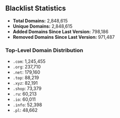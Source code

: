## Blacklist Statistics

- **Total Domains:** 2,848,615
- **Unique Domains:** 2,848,615
- **Added Domains Since Last Version:** 798,186
- **Removed Domains Since Last Version:** 971,487

### Top-Level Domain Distribution

-  `.com`: 1,245,455
-  `.org`: 237,710
-  `.net`: 179,160
-  `.top`: 88,219
-  `.xyz`: 82,191
-  `.shop`: 73,379
-  `.ru`: 60,213
-  `.io`: 60,011
-  `.info`: 52,398
-  `.pl`: 48,662
